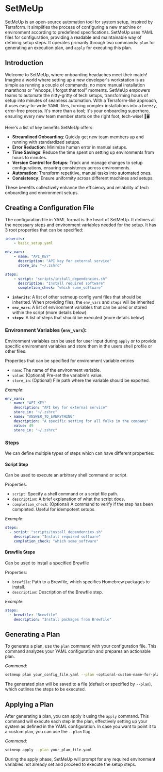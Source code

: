 # SetMeUp 

SetMeUp is an open-source automation tool for system setup, inspired by Terraform. It simplifies the process of configuring a new machine or environment according to predefined specifications. SetMeUp uses YAML files for configuration, providing a readable and maintainable way of defining setup steps. It operates primarily through two commands: `plan` for generating an execution plan, and `apply` for executing this plan.

## Introduction

Welcome to SetMeUp, where onboarding headaches meet their match! Imagine a world where setting up a new developer's workstation is as simple as running a couple of commands, no more manual installation marathons or "whoops, I forgot that tool" moments. SetMeUp empowers teams to automate the nitty-gritty of tech setups, transforming hours of setup into minutes of seamless automation. With a Terraform-like approach, it uses easy-to-write YAML files, turning complex installations into a breezy, error-free process. It's more than a tool; it's your onboarding superhero, ensuring every new team member starts on the right foot, tech-wise! 🚀🖥️

Here's a list of key benefits SetMeUp offers:

- **Streamlined Onboarding**: Quickly get new team members up and running with standardized setups.
- **Error Reduction**: Minimize human error in manual setups.
- **Time Savings**: Reduce the time spent on setting up environments from hours to minutes.
- **Version Control for Setups**: Track and manage changes to setup configurations, ensuring consistency across environments.
- **Automation**: Transform repetitive, manual tasks into automated ones.
- **Consistency**: Ensure uniformity across different machines and setups.

These benefits collectively enhance the efficiency and reliability of tech onboarding and environment setups.

## Creating a Configuration File

The configuration file in YAML format is the heart of SetMeUp. It defines all the necessary steps and environment variables needed for the setup. It has 3 root properties that can be specified:


```yaml
inherits:
    - basic_setup.yaml

env_vars:
    - name: "API_KEY"
      description: "API key for external service"
      store_in: "~/.zshrc"

steps:
    - script: "scripts/install_dependencies.sh"
      description: "Install required software"
      completion_check: "which some_software"
  ```

- **`inherits`**: A list of other setmeup config yaml files that should be inherited. When providing files, the `env_vars` and `steps` will be inherited.
- **`env_vars`**: A list of environment variables that can be used or stored within the script (more details below)
- **`steps`**: A list of steps that should be executed (more details below)


### Environment Variables (`env_vars`):

Environment variables can be used for user input during `apply` or to provide specific environment variables and store them in the users shell profile or other files.

Properties that can be specified for environment variable entries
  - `name`: The name of the environment variable.
  - `value`: (Optional) Pre-set the variable's value.
  - `store_in`: (Optional) File path where the variable should be exported.

  *Example*:
  ```yaml
  env_vars:
    - name: "API_KEY"
      description: "API key for external service"
      store_in: "~/.zshrc"
    - name: "ANSWER_TO_EVERYTHING"
      description: "A specific setting for all folks in the company"
      value: 49
      store_in: "~/.zshrc"
  ```


### Steps

We can define multiple types of steps which can have different properties:

#### Script Step
Can be used to execute an arbitrary shell command or script.
  
Properties:
  - `script`: Specify a shell command or a script file path.
  - `description`: A brief explanation of what the script does.
  - `completion_check`: (Optional) A command to verify if the step has been completed. Useful for idempotent setups.

*Example*:
```yaml
steps:
  - script: "scripts/install_dependencies.sh"
    description: "Install required software"
    completion_check: "which some_software"
```

#### Brewfile Steps
Can be used to install a specified Brewfile

Properties:
  - `brewfile`: Path to a Brewfile, which specifies Homebrew packages to install.
  - `description`: Description of the Brewfile step.

*Example*:
```yaml
steps:
  - brewfile: "Brewfile"
    description: "Install packages from Brewfile"
```


## Generating a Plan
To generate a plan, use the `plan` command with your configuration file. This command analyzes your YAML configuration and prepares an actionable plan.

*Command*:
```bash
setmeup plan your_config_file.yaml --plan <optional-custom-name-for-plan-file.yaml>
```

The generated plan will be saved to a file (default or specified by `--plan`), which outlines the steps to be executed.

## Applying a Plan
After generating a plan, you can apply it using the `apply` command. This command will execute each step in the plan, effectively setting up your system as defined in the YAML configuration. In case you want to point it to a custom plan, you can use the `--plan` flag.

*Command*:
```bash
setmeup apply --plan your_plan_file.yaml
```

During the apply phase, SetMeUp will prompt for any required environment variables not already set and proceed to execute the setup steps.
